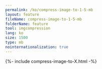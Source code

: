 ```yaml
---
permalink: /ko/compress-image-to-1-5-mb
layout: feature
fileName: compress-image-to-1-5-mb
folderName: feature
tool: imgcompression
lang: ko
size: 1500
type: mb
nointernationalization: true
---
```

{%- include compress-image-to-X.html -%}       
